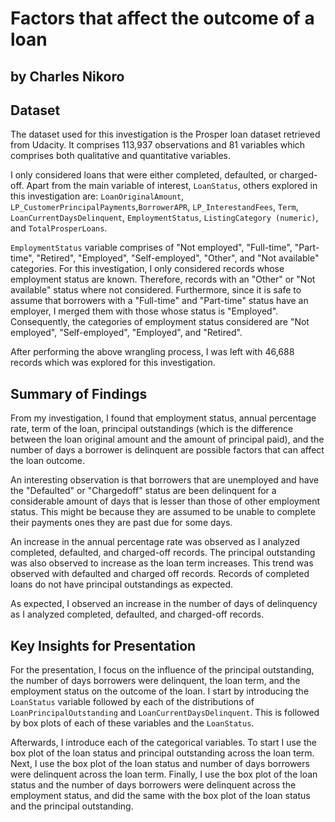 # Factors that affect the outcome of a loan

## by Charles Nikoro

## Dataset

The dataset used for this investigation is the Prosper loan dataset retrieved from Udacity. It comprises 113,937 observations and 81 variables which comprises both qualitative and quantitative variables.

I only considered loans that were either completed, defaulted, or charged-off. Apart from the main variable of interest, `LoanStatus`, others explored in this investigation are: `LoanOriginalAmount`, `LP_CustomerPrincipalPayments`,`BorrowerAPR`, `LP_InterestandFees`, `Term`, `LoanCurrentDaysDelinquent`, `EmploymentStatus`, `ListingCategory (numeric)`, and `TotalProsperLoans`.

`EmploymentStatus` variable comprises of "Not employed", "Full-time", "Part-time", "Retired", "Employed", "Self-employed", "Other", and "Not available" categories. For this investigation, I only considered records whose employment status are known. Therefore, records with an "Other" or "Not available" status where not considered. Furthermore, since it is safe to assume that borrowers with a "Full-time" and "Part-time" status have an employer, I merged them with those whose status is "Employed". Consequently, the categories of employment status considered are "Not employed", "Self-employed", "Employed", and "Retired".

After performing the above wrangling process, I was left with 46,688 records which was explored for this investigation.

## Summary of Findings

From my investigation, I found that employment status, annual percentage rate, term of the loan, principal outstandings (which is the difference between the loan original amount and the amount of principal paid), and the number of days a borrower is delinquent are possible factors that can affect the loan outcome.

An interesting observation is that borrowers that are unemployed and have the "Defaulted" or "Chargedoff" status are been delinquent for a considerable amount of days that is lesser than those of other employment status. This might be because they are assumed to be unable to complete their payments ones they are past due for some days.

An increase in the annual percentage rate was observed as I analyzed completed, defaulted, and charged-off records. The principal outstanding was also observed to increase as the loan term increases. This trend was observed with defaulted and charged off records. Records of completed loans do not have principal outstandings as expected.

As expected, I observed an increase in the number of days of delinquency as I analyzed completed, defaulted, and charged-off records.

## Key Insights for Presentation

For the presentation, I focus on the influence of the principal outstanding, the number of days borrowers were delinquent, the loan term, and the employment status on the outcome of the loan. I start by introducing the `LoanStatus` variable followed by each of the distributions of `LoanPrincipalOutstanding` and `LoanCurrentDaysDelinquent`. This is followed by box plots of each of these variables and the `LoanStatus`.

Afterwards, I introduce each of the categorical variables. To start I use the box plot of the loan status and principal outstanding across the loan term. Next, I use the box plot of the loan status and number of days borrowers were delinquent across the loan term. Finally, I use the box plot of the loan status and the number of days borrowers were delinquent across the employment status, and did the same with the box plot of the loan status and the principal outstanding.
